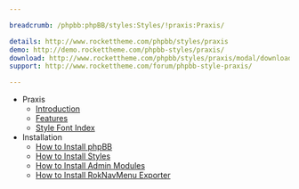 ```yaml
---

breadcrumb: /phpbb:phpBB/styles:Styles/!praxis:Praxis/

details: http://www.rockettheme.com/phpbb/styles/praxis
demo: http://demo.rockettheme.com/phpbb-styles/praxis/
download: http://www.rockettheme.com/phpbb/styles/praxis/modal/downloads
support: http://www.rockettheme.com/forum/phpbb-style-praxis/

---
```


* Praxis
	* [Introduction](INDEX.md#introduction)
	* [Features](INDEX.md#features)
    * [Style Font Index](../../../technical_tips/general/font_index.md)
* Installation
	* [How to Install phpBB](../../start/install.md)
	* [How to Install Styles](../../start/styles.md)
	* [How to Install Admin Modules](../../start/styles.md#installing-administrative-modules)
	* [How to Install RokNavMenu Exporter](../../modules/roknavmenu.md)